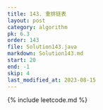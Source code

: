 ```yaml
---
title: 143. 重排链表
layout: post
category: algorithm
pk: 6.3
order: 143
file: Solution143.java
markdown: Solution143.md
start: 20
end: -1
skip: 4
last_modified_at: 2023-08-15
---
```


{% include leetcode.md %}